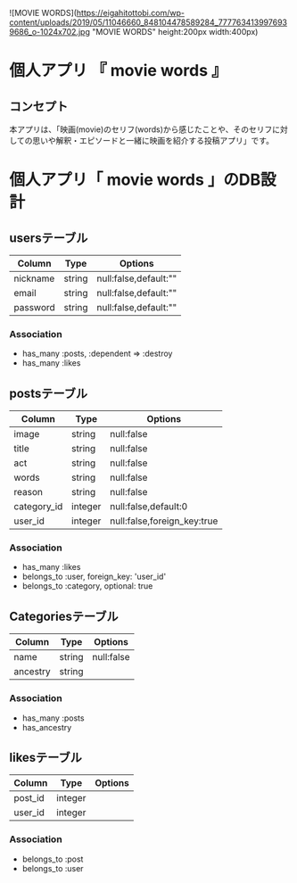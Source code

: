 ![MOVIE WORDS](https://eigahitottobi.com/wp-content/uploads/2019/05/11046660_848104478589284_7777634139976939686_o-1024x702.jpg "MOVIE WORDS" height:200px width:400px)
# 個人アプリ  『 movie words 』
## コンセプト
本アプリは、「映画(movie)のセリフ(words)から感じたことや、そのセリフに対しての思いや解釈・エピソードと一緒に映画を紹介する投稿アプリ」です。








# 個人アプリ「 movie words 」のDB設計
## usersテーブル
|Column|Type|Options|
|------|----|-------|
|nickname|string|null:false,default:""|
|email|string|null:false,default:""|
|password|string|null:false,default:""|
### Association
- has_many :posts, :dependent => :destroy
- has_many :likes

## postsテーブル
|Column|Type|Options|
|------|----|-------|
|image|string|null:false|
|title|string|null:false|
|act|string|null:false|
|words|string|null:false|
|reason|string|null:false|
|category_id|integer|null:false,default:0|
|user_id|integer|null:false,foreign_key:true|
### Association
- has_many :likes
- belongs_to :user, foreign_key: 'user_id'
- belongs_to :category, optional: true

## Categoriesテーブル
|Column|Type|Options|
|------|----|-------|
|name|string|null:false|
|ancestry|string||
### Association
- has_many :posts
- has_ancestry

## likesテーブル
|Column|Type|Options|
|------|----|-------|
|post_id|integer||
|user_id|integer||
### Association
- belongs_to :post
- belongs_to :user
